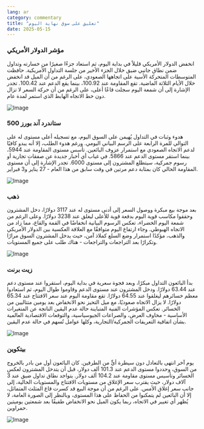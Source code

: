 ```yaml
---
lang: ar
category: commentary
title: "تعليق على سوق نهاية اليوم"
date: 2025-05-15
---
```


### مؤشر الدولار الأمريكي

انخفض الدولار الأمريكي قليلاً في بداية اليوم، ثم استعاد جزءًا صغيرًا من خسارته وتداول ضمن نطاق جانبي ضيق خلال الجزء الأخير من جلسة التداول الأمريكية. حافظت المتوسطات المتحركة الأسية على اتجاهها الصعودي، على الرغم من أن الميل قد انخفض خلال الأيام الثلاثة الماضية. تقع المقاومة عند 100.92، بينما يقع الدعم عند 100.42. تجدر الإشارة إلى أن شمعة اليوم سجلت قاعًا أعلى، على الرغم من أن حركة السعر لا تزال دون خط الاتجاه الهابط الذي استمر لمدة عام.

![Image](https://markleighedu.github.io/img/May-2025/15-May-2025/usdindex.jpg)

### ستاندرد آند بورز 500

هدوء وثبات في التداول يُهيمن على السوق اليوم، مع تسجيله أعلى مستوى له على التوالي للمرة الرابعة على الرسم البياني اليومي. ورغم هدوء الطلب، إلا أنه يبدو كافيًا لدعم الاتجاه الصعودي مع استمرار عزوف البائعين. تأسس مستوى المقاومة عند 5944، بينما استقر مستوى الدعم عند 5866. في غياب أي أخبار جديدة عن صفقات تجارية أو رسوم جمركية، سيتطلع المشترون إلى مستوى 6000. تجدر الإشارة إلى أن مستوى المقاومة الحالي كان بمثابة دعم مرتين في وقت سابق من هذا العام - 27 يناير و3 فبراير.

![Image](https://markleighedu.github.io/img/May-2025/15-May-2025/sp500.jpg)

### ذهب

بعد موجة بيع مبكرة ووصول السعر إلى أدنى مستوى له عند 3117 دولارًا، دخل المشترون وحققوا مكاسب قوية اليوم بدفعة قوية للأعلى ليغلق عند 3238 دولارًا. وعلى الرغم من شمعة اليوم الخضراء، تعكس الرسوم البيانية انخفاضًا في القمة والقاع، مما زاد من الاتجاه الهبوطي. وجاء ارتفاع اليوم متوافقًا مع العلاقة العكسية بين الدولار الأمريكي والذهب، مؤكدًا استمرار وضع السلع كملاذ آمن، حيث يدخل المشترون السوق مرارًا وتكرارًا بعد التراجعات والتراجعات - هناك طلب على جميع المستويات.

![Image](https://markleighedu.github.io/img/May-2025/15-May-2025/gold.jpg)

### زيت برنت

بدأ البائعون التداول مبكرًا، وبعد فجوة سعرية في بداية اليوم، استقروا عند مستوى دعم عند 63.44 دولارًا. ودخل المشترون عند مستوى الدعم وقاوموا طوال اليوم، ثم استعادوا معظم خسائرهم ليغلقوا عند 64.55 دولارًا. تقع مقاومة اليوم عند سعر الافتتاح عند 65.34 دولارًا. لا يزال الاتجاه صعوديًا، مع ميل التحيز نحو الانخفاض بعد يومين متتاليين من الخسائر. تعكس المؤشرات الفنية المتباينة حالة عدم اليقين الناتجة عن المتغيرات الأساسية - مخاوف العرض، والصراعات الجيوسياسية، والتوقعات الاقتصادية العالمية بشأن اتفاقية التعريفات الجمركية/التجارية، وكلها عوامل تُسهم في حالة عدم اليقين.

![Image](https://markleighedu.github.io/img/May-2025/15-May-2025/brentoil.jpg)

### بيتكوين

يوم آخر انتهى بالتعادل دون سيطرة أيٍّ من الطرفين. كان البائعون أول من بادر بالخروج من السوق، وحددوا مستوى الدعم عند 101.3 ألف دولار، قبل أن يتدخل المشترون لعكس الخسائر وتأسيس مستوى مقاومة عند 104.2 ألف دولار. يتواجد نطاق تداول ضيق عند 3 آلاف دولار، حيث يقترب سعر الإغلاق من مستويات الافتتاح والمستويات الحالية، إلى جانب سعر إغلاق الأمس. على الرغم من أن موجة البيع قد كسرت قاع المثلث المتماثل، إلا أن البائعين لم يتمكنوا من الحفاظ على هذا المستوى، وبالنظر إلى الصورة العامة، لا يُظهر أي تغيير في الاتجاه، ربما يكون الميل نحو الانخفاض طفيفًا بعد شمعتين يوميتين حمراوين.

![Image](https://markleighedu.github.io/img/May-2025/15-May-2025/bitcoin.jpg)

